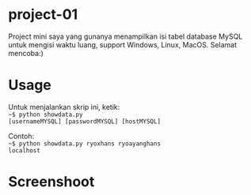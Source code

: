 # project-01
Project mini saya yang gunanya menampilkan isi tabel database MySQL untuk mengisi waktu luang, support Windows, Linux, MacOS. Selamat mencoba:)

# Usage
Untuk menjalankan skrip ini, ketik:<br>
<code>~$ python showdata.py [usernameMYSQL] [passwordMYSQL] [hostMYSQL]</code>

Contoh:<br>
<code>~$ python showdata.py ryoxhans ryoayanghans localhost</code>

# Screenshoot
